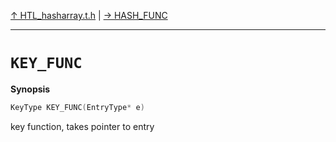 [&#8593; HTL_hasharray.t.h](HTL_hasharray.t.h.md) | [&#8594; HASH_FUNC](HTL_hasharray.t.h--hash_func.md)
***

# `KEY_FUNC`
**Synopsis**

```cpp
KeyType KEY_FUNC(EntryType* e)
```


key function, takes pointer to entry


